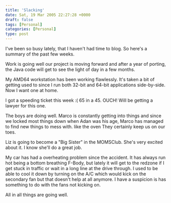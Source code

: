 ```yaml
---
title: 'Slacking'
date: Sat, 19 Mar 2005 22:27:28 +0000
draft: false
tags: [Personal]
categories: [Personal]
type: post
---
```


I've been so busy lately, that I haven't had time to blog. So here's a summary of the past few weeks.

Work is going well our project is moving forward and after a year of porting, the Java code will get to see the light of day in a few months.

My AMD64 workstation has been working flawlessly. It's taken a bit of getting used to since I run both 32-bit and 64-bit applications side-by-side. Now I want one at home.

I got a speeding ticket this week :( 65 in a 45. OUCH! Will be getting a lawyer for this one.

The boys are doing well. Marco is constantly getting into things and since we locked most things down when Adan was his age, Marco has managed to find new things to mess with. like the oven They certainly keep us on our toes.

Liz is going to become a "Big Sister" in the MOMSClub. She's very excited about it. I know she'll do a great job.

My car has had a overheating problem since the accident. It has always run hot being a bottom breathing F-Body, but lately it will get to the redzone if I get stuck in traffic or wait in a long line at the drive through. I used to be able to cool it down by turning on the A/C which would kick on the secondary fan but that doesn't help at all anymore. I have a suspicion is has something to do with the fans not kicking on.

All in all things are going well.